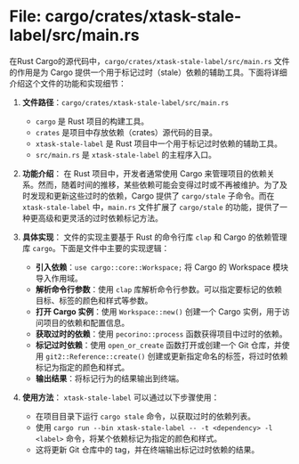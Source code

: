# File: cargo/crates/xtask-stale-label/src/main.rs

在Rust Cargo的源代码中，`cargo/crates/xtask-stale-label/src/main.rs` 文件的作用是为 Cargo 提供一个用于标记过时（stale）依赖的辅助工具。下面将详细介绍这个文件的功能和实现细节：

1. **文件路径**：`cargo/crates/xtask-stale-label/src/main.rs`
   - `cargo` 是 Rust 项目的构建工具。
   - `crates` 是项目中存放依赖（crates）源代码的目录。
   - `xtask-stale-label` 是 Rust 项目中一个用于标记过时依赖的辅助工具。
   - `src/main.rs` 是 `xtask-stale-label` 的主程序入口。

2. **功能介绍**：
   在 Rust 项目中，开发者通常使用 Cargo 来管理项目的依赖关系。然而，随着时间的推移，某些依赖可能会变得过时或不再被维护。为了及时发现和更新这些过时的依赖，Cargo 提供了 `cargo/stale` 子命令。而在 `xtask-stale-label` 中，`main.rs` 文件扩展了 `cargo/stale` 的功能，提供了一种更高级和更灵活的过时依赖标记方法。

3. **具体实现**：
   文件的实现主要基于 Rust 的命令行库 `clap` 和 Cargo 的依赖管理库 `cargo`。下面是文件中主要的实现逻辑：

   - **引入依赖**：`use cargo::core::Workspace;` 将 Cargo 的 Workspace 模块导入作用域。
   - **解析命令行参数**：使用 `clap` 库解析命令行参数。可以指定要标记的依赖目标、标签的颜色和样式等参数。
   - **打开 Cargo 实例**：使用 `Workspace::new()` 创建一个 Cargo 实例，用于访问项目的依赖和配置信息。
   - **获取过时的依赖**：使用 `pecorino::process` 函数获得项目中过时的依赖。
   - **标记过时依赖**：使用 `open_or_create` 函数打开或创建一个 Git 仓库，并使用 `git2::Reference::create()` 创建或更新指定命名的标签，将过时依赖标记为指定的颜色和样式。
   - **输出结果**：将标记行为的结果输出到终端。
  
4. **使用方法**：
   `xtask-stale-label` 可以通过以下步骤使用：
   - 在项目目录下运行 `cargo stale` 命令，以获取过时的依赖列表。
   - 使用 `cargo run --bin xtask-stale-label -- -t <dependency> -l <label>` 命令，将某个依赖标记为指定的颜色和样式。
   - 这将更新 Git 仓库中的 tag，并在终端输出标记过时依赖的结果。

